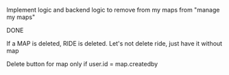 Implement logic and backend logic to remove from my maps from "manage my maps"


DONE

If a MAP is deleted, RIDE is deleted. Let's not delete ride, just have it without map

Delete button for map only if user.id = map.createdby